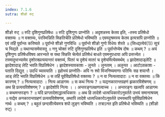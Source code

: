 ```yaml
---
index: 7.1.6
sutra: शीङो रुट्

---
```

शीङो रुट् ॥ रुटि दृशिगुणप्रतिषेधः ॥ रुटि दृशिगुणः प्राप्नोति । अदृशन्नस्य केतव इति, -तस्य प्रतिषेधो वक्तव्यः ॥ न वक्तव्यः, परस्मिन्निति क्ङितिचेति प्रतिषेधो भविष्यति ॥ एवमदृश्रमस्य केतव इत्यत्रापि प्राप्नोति ॥ एवं तर्हि पूर्वान्तः करिष्यते ॥ पूर्वान्ते शीङो गुणविधिः ॥ पूर्वान्ते शीङो गुणो विधेयः शेरते ॥ (सिध्द्यत्येवं(1)) सूत्रं च भिद्यते ॥ यथान्यासमेवास्तु ॥ ननु चोक्तं रुटि दृशिगुणप्रतिषेध इति ॥ पूर्वान्तेप्येष दोषः ॥ कथम् ? ॥ अयं दृशिगुणः प्रतिषेधविषय आरभ्यते स यथा क्ङिति चेत्येतं प्रतिषेधं बाधते एवमनुपधाया अपि प्रसज्येत । तस्मादुभाभ्यामेव दृशोरक्प्रत्ययान्तरं वक्तव्यं, पितरं च दृशेयं मातरं च दृशेयमित्येवमर्थम् ॥ झादेशादाड्लेटि ॥ झादेशादाड् लेटि भवति विप्रतिषेधेन । झादेशस्यावकाशः  - लुनते । लुनताम् । अलुनत । आटोऽवकाशः  - पताति दिद्युत् । उदधिं च्यावयाति । इहोभयं प्राप्नोति- अपि नः श्वो विजनिष्यमाणाः पतिभिः सह शयान्तै । आड् लेटि भवति विप्रतिषेधेन ॥ स तर्हि पूर्वविप्रतिषेधो वक्तव्यः ? ॥ न वा नित्यत्वादाटः ॥ न वा वक्तव्यः ॥ किं कारणम् ? ॥ नित्यत्वादाटः । नित्य आडागमः ॥ स कथं नित्यः ? ॥ यद्यनकारान्तग्रहणं झकारविशेषणम् ॥ अथ हि प्रत्ययविशेषणम् ? ॥ झादेशोपि नित्यः । । अन्तरङ्गलक्षणत्वाच्च । । अन्तरङ्गः खल्वपि आडागमः ॥ कथमन्तरङ्गः ? ॥ यदि प्राग्लादेशाद्धात्वधिकारः ॥ अथ हि लादेशे धात्वधिकारोऽनुवर्तते उभयं समानाश्रयम् ॥ यद्येव अनकारान्तग्रहणं प्रत्ययविशेषणम्, अथापि लादेशे धात्वधिकारोऽनुवर्तते उभयथापि पूर्वविप्रतिषेधेन नार्थः ॥ कथम् ? ॥ बहुलं छन्दसीत्येवमत्र शपो लुङ्ग भविष्यति । तत्राऽनत इति प्रतिषेधो भविष्यति ॥ (शीङो रुट्) ।